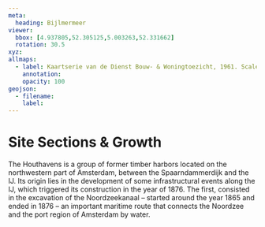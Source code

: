 ```yaml
---
meta:
  heading: Bijlmermeer
viewer:
  bbox: [4.937805,52.305125,5.003263,52.331662]
  rotation: 30.5
xyz:
allmaps:
  - label: Kaartserie van de Dienst Bouw- & Woningtoezicht, 1961. Scale 1:25000. Stadsarchief Amsterdam.
    annotation: 
    opacity: 100
geojson:
  - filename:
    label: 
---
```

# Site Sections & Growth
The Houthavens is a group of former timber harbors located on the northwestern part of Amsterdam, between the Spaarndammerdijk and the IJ. Its origin lies in the development of some infrastructural events along the IJ, which triggered its construction in the year of 1876. The first, consisted in the excavation of the Noordzeekanaal – started around the year 1865 and ended in 1876 – an important maritime route that connects the Noordzee and the port region of Amsterdam by water. 

